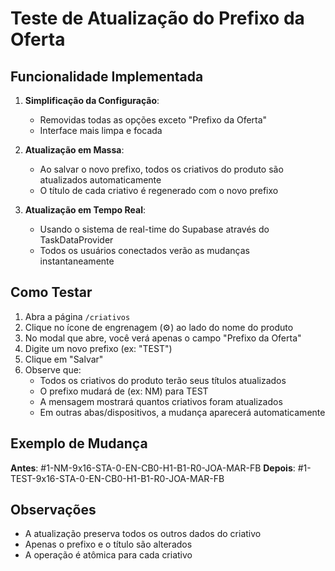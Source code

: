 # Teste de Atualização do Prefixo da Oferta

## Funcionalidade Implementada

1. **Simplificação da Configuração**:
   - Removidas todas as opções exceto "Prefixo da Oferta"
   - Interface mais limpa e focada

2. **Atualização em Massa**:
   - Ao salvar o novo prefixo, todos os criativos do produto são atualizados automaticamente
   - O título de cada criativo é regenerado com o novo prefixo

3. **Atualização em Tempo Real**:
   - Usando o sistema de real-time do Supabase através do TaskDataProvider
   - Todos os usuários conectados verão as mudanças instantaneamente

## Como Testar

1. Abra a página `/criativos`
2. Clique no ícone de engrenagem (⚙️) ao lado do nome do produto
3. No modal que abre, você verá apenas o campo "Prefixo da Oferta"
4. Digite um novo prefixo (ex: "TEST")
5. Clique em "Salvar"
6. Observe que:
   - Todos os criativos do produto terão seus títulos atualizados
   - O prefixo mudará de (ex: NM) para TEST
   - A mensagem mostrará quantos criativos foram atualizados
   - Em outras abas/dispositivos, a mudança aparecerá automaticamente

## Exemplo de Mudança

**Antes**: #1-NM-9x16-STA-0-EN-CB0-H1-B1-R0-JOA-MAR-FB
**Depois**: #1-TEST-9x16-STA-0-EN-CB0-H1-B1-R0-JOA-MAR-FB

## Observações

- A atualização preserva todos os outros dados do criativo
- Apenas o prefixo e o título são alterados
- A operação é atômica para cada criativo